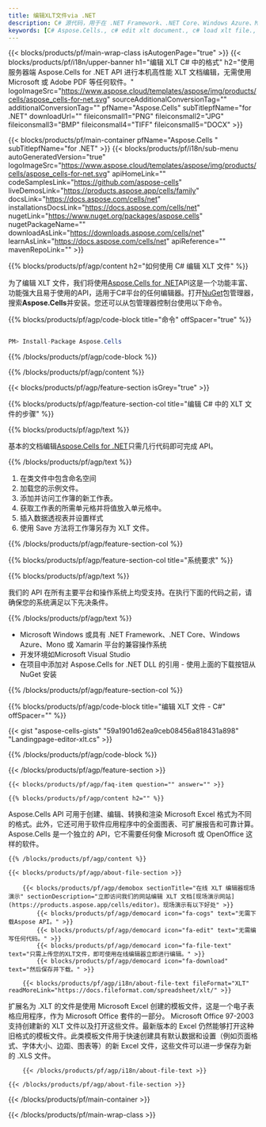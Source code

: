 ```yaml
---
title: 编辑XLT文件via .NET
description: C# 源代码，用于在 .NET Framework、.NET Core、Windows Azure、Mono 或 Xamarin 平台上编辑 XLT 文档。
keywords: [C# Aspose.Cells., c# edit xlt document., c# load xlt file., c# modify xlt file., c# save file to xlt format]
---
```

{{< blocks/products/pf/main-wrap-class isAutogenPage="true" >}}
{{< blocks/products/pf/i18n/upper-banner h1="编辑 XLT C# 中的格式" h2="使用服务器端 Aspose.Cells for .NET API 进行本机高性能 XLT 文档编辑，无需使用 Microsoft 或 Adobe PDF 等任何软件。" logoImageSrc="https://www.aspose.cloud/templates/aspose/img/products/cells/aspose_cells-for-net.svg" sourceAdditionalConversionTag="" additionalConversionTag="" pfName="Aspose.Cells" subTitlepfName="for .NET" downloadUrl="" fileiconsmall1="PNG" fileiconsmall2="JPG" fileiconsmall3="BMP" fileiconsmall4="TIFF" fileiconsmall5="DOCX" >}}

{{< blocks/products/pf/main-container pfName="Aspose.Cells " subTitlepfName="for .NET" >}}
{{< blocks/products/pf/i18n/sub-menu autoGeneratedVersion="true" logoImageSrc="https://www.aspose.cloud/templates/aspose/img/products/cells/aspose_cells-for-net.svg" apiHomeLink="" codeSamplesLink="https://github.com/aspose-cells" liveDemosLink="https://products.aspose.app/cells/family" docsLink="https://docs.aspose.com/cells/net" installationsDocsLink="https://docs.aspose.com/cells/net" nugetLink="https://www.nuget.org/packages/aspose.cells" nugetPackageName="" downloadAsLink="https://downloads.aspose.com/cells/net" learnAsLink="https://docs.aspose.com/cells/net" apiReference="" mavenRepoLink="" >}}

{{% blocks/products/pf/agp/content h2="如何使用 C# 编辑 XLT 文件" %}}

为了编辑 XLT 文件，我们将使用<a href="https://products.aspose.com/cells/net">Aspose.Cells for .NET</a>API这是一个功能丰富、功能强大且易于使用的API，适用于C#平台的任何编辑器。打开<a href="https://www.nuget.org/packages/aspose.cells">NuGet</a>包管理器，搜索<b>Aspose.Cells</b>并安装。您还可以从包管理器控制台使用以下命令。

{{% blocks/products/pf/agp/code-block title="命令" offSpacer="true" %}}

```cs

PM> Install-Package Aspose.Cells

```

{{% /blocks/products/pf/agp/code-block %}}

{{% /blocks/products/pf/agp/content %}}

{{< blocks/products/pf/agp/feature-section isGrey="true" >}}

{{% blocks/products/pf/agp/feature-section-col title="编辑 C# 中的 XLT 文件的步骤" %}}

{{% blocks/products/pf/agp/text %}}

基本的文档编辑[Aspose.Cells for .NET](https://products.aspose.com/cells/net)只需几行代码即可完成 API。

{{% /blocks/products/pf/agp/text %}}

1. 在类文件中包含命名空间
1. 加载您的示例文件。
1. 添加并访问工作簿的新工作表。
1. 获取工作表的所需单元格并将值放入单元格中。
1. 插入数据透视表并设置样式
1. 使用 Save 方法将工作簿另存为 XLT 文件。

{{% /blocks/products/pf/agp/feature-section-col %}}

{{% blocks/products/pf/agp/feature-section-col title="系统要求" %}}

{{% blocks/products/pf/agp/text %}}

我们的 API 在所有主要平台和操作系统上均受支持。在执行下面的代码之前，请确保您的系统满足以下先决条件。

{{% /blocks/products/pf/agp/text %}}

-  Microsoft Windows 或具有 .NET Framework、.NET Core、Windows Azure、Mono 或 Xamarin 平台的兼容操作系统
- 开发环境如Microsoft Visual Studio
- 在项目中添加对 Aspose.Cells for .NET DLL 的引用 - 使用上面的下载按钮从 NuGet 安装

{{% /blocks/products/pf/agp/feature-section-col %}}

{{% blocks/products/pf/agp/code-block title="编辑 XLT 文件 - C#" offSpacer="" %}}

{{< gist "aspose-cells-gists" "59a1901d62ea9ceb08456a818431a898" "Landingpage-editor-xlt.cs" >}}

{{% /blocks/products/pf/agp/code-block %}}

{{< /blocks/products/pf/agp/feature-section >}}

    {{< blocks/products/pf/agp/faq-item question="" answer="" >}}
 

<!-- aboutfile Starts -->

    {{% blocks/products/pf/agp/content h2="" %}}

Aspose.Cells API 可用于创建、编辑、转换和渲染 Microsoft Excel 格式为不同的格式。此外，它还可用于软件应用程序中的全面图表、可扩展报告和可靠计算。 Aspose.Cells 是一个独立的 API，它不需要任何像 Microsoft 或 OpenOffice 这样的软件。



    {{% /blocks/products/pf/agp/content %}}

    {{< blocks/products/pf/agp/about-file-section >}}

        {{< blocks/products/pf/agp/demobox sectionTitle="在线 XLT 编辑器现场演示" sectionDescription="立即访问我们的网站编辑 XLT 文档[现场演示网站](https://products.aspose.app/cells/editor)。现场演示有以下好处" >}}
            {{< blocks/products/pf/agp/democard icon="fa-cogs" text="无需下载Aspose API。" >}}
            {{< blocks/products/pf/agp/democard icon="fa-edit" text="无需编写任何代码。" >}}
            {{< blocks/products/pf/agp/democard icon="fa-file-text" text="只需上传您的XLT文件，即可使用在线编辑器立即进行编辑。" >}}
            {{< blocks/products/pf/agp/democard icon="fa-download" text="然后保存并下载。" >}}

        {{< blocks/products/pf/agp/i18n/about-file-text fileFormat="XLT" readMoreLink="https://docs.fileformat.com/spreadsheet/xlt/" >}}
扩展名为 .XLT 的文件是使用 Microsoft Excel 创建的模板文件，这是一个电子表格应用程序，作为 Microsoft Office 套件的一部分。 Microsoft Office 97-2003 支持创建新的 XLT 文件以及打开这些文件。最新版本的 Excel 仍然能够打开这种旧格式的模板文件。此类模板文件用于快速创建具有默认数据和设置（例如页面格式、字体大小、边距、图表等）的新 Excel 文件，这些文件可以进一步保存为新的 .XLS 文件。

        {{< /blocks/products/pf/agp/i18n/about-file-text >}}

    {{< /blocks/products/pf/agp/about-file-section >}}

<!-- aboutfile Ends -->



{{< /blocks/products/pf/main-container >}}
    
{{< /blocks/products/pf/main-wrap-class >}}
